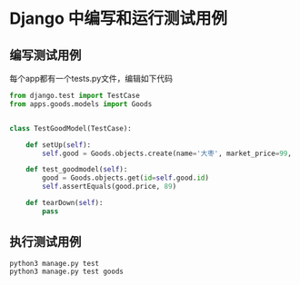 # Django 中编写和运行测试用例

## 编写测试用例

每个app都有一个tests.py文件，编辑如下代码
```python
from django.test import TestCase
from apps.goods.models import Goods


class TestGoodModel(TestCase):

    def setUp(self):
        self.good = Goods.objects.create(name='大枣', market_price=99, price=89, category_id=1)

    def test_goodmodel(self):
        good = Goods.objects.get(id=self.good.id)
        self.assertEquals(good.price, 89)

    def tearDown(self):
        pass
```

## 执行测试用例

```
python3 manage.py test
python3 manage.py test goods
```
